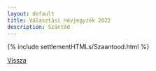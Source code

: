 ```yaml
---
layout: default
title: Választási névjegyzék 2022
description: Szántód
---
```


{% include settlementHTMLs/Szaantood.html %}

[Vissza](./)